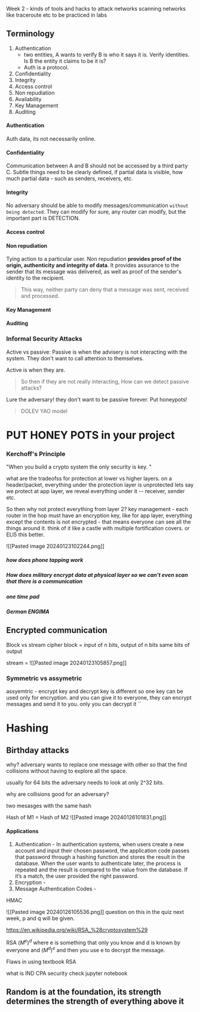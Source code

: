 Week 2 - kinds of tools and hacks to attack networks
scanning networks like traceroute etc to be practiced in labs

## Terminology
1. Authentication
	- two entities, A wants to verify B is who it says it is. Verify identities. Is B the entity it claims to be it is?
	- Auth is a protocol. 
1. Confidentiality
2. Integrity
3. Access control
4. Non repudiation
5. Availability
6. Key Management
7. Auditing
#### Authentication


Auth data, its not necessarily online. 
#### Confidentiality
Communication between A and B should not be accessed by a third party C.
Subtle things need to be clearly defined, if partial data is visible, how much partial data - such as senders, receivers, etc.

#### Integrity
No adversary should be able to modify messages/communication `without being detected`. They can modify for sure, any router can modify, but the important part is DETECTION.

#### Access control

#### Non repudiation
Tying action to a particular user.
Non repudiation **provides proof of the origin, authenticity and integrity of data**. It provides assurance to the sender that its message was delivered, as well as proof of the sender's identity to the recipient. 
> This way, neither party can deny that a message was sent, received and processed.

#### Key Management


#### Auditing



### Informal Security Attacks

Active vs passive: 
Passive is when the advisery is not interacting with the system. They don't want to call attention to themselves.

Active is when they are.

> So then if they are not really interacting, How can we detect passive attacks?

Lure the adversary! they don't want to be passive forever. Put honeypots!

> DOLEV YAO model

# PUT HONEY POTS in your project




### Kerchoff's Principle
"When you build a crypto system the only security is key. "


what are the tradeofss for protection at lower vs higher layers.
on a header/packet, everything under the protection layer is unprotected
lets say we protect at app layer, we reveal everything under it -- receiver, sender etc.


So then why not protect everything from layer 2?
key management - each router in the hop must have an encryption key, like for app layer, everything except the contents is not encrypted - that means everyone can see all the things around it.
think of it like a castle with multiple fortification covers. or ELI5 this better.


![[Pasted image 20240123102244.png]]





##### how does phone tapping work

##### How does military encrypt data at physical layer so we can't even scan that there is a communication
##### one time pad
##### German ENGIMA

## Encrypted communication
Block vs stream cipher
block = input of n bits, output of n bits
same bits of output

stream = ![[Pasted image 20240123105857.png]]

### Symmetric vs assymetric
assyemtric - encrypt key and decrypt key is different
so one key can be used only for encryption. and you can give it to everyone, they can encrypt messages and send it to you. only you can decrypt it
``





# Hashing

## Birthday attacks

why? adversary wants to replace one message with other so that the 
find collisions without having to explore all the space.

usually for 64 bits the adversary needs to look at only 2^32 bits.

why are collisions good for an adversary?

two mesasges with the same hash

Hash of M1 = Hash of M2
![[Pasted image 20240126101831.png]]

#### Applications
1. Authentication - In authentication systems, when users create a new account and input their chosen password, the application code passes that password through a hashing function and stores the result in the database. When the user wants to authenticate later, the process is repeated and the result is compared to the value from the database. If it’s a match, the user provided the right password.
2. Encryption - 
3. Message Authentication Codes -

HMAC

![[Pasted image 20240126105536.png]]
question on this in the quiz next week, p and q will be given.

https://en.wikipedia.org/wiki/RSA_%28cryptosystem%29



RSA
$(M^e)^d$  where e is something that only you know and d is known by everyone
and $(M^d)^e$ and then you use e to decrypt the message.

Flaws in using textbook RSA

what is IND CPA security
check jupyter notebook



## Random is at the foundation, its strength determines the strength of everything above it








